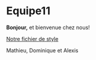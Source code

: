 # Equipe11




**Bonjour,** et bienvenue chez nous!

[Notre fichier de style](https://github.com/Pieplu/TpAgileHIV2013/blob/master/Style.md)

Mathieu, Dominique et Alexis
